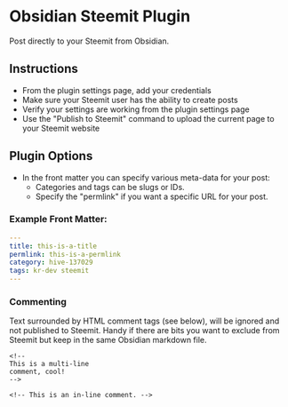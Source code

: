 # Obsidian Steemit Plugin

Post directly to your Steemit from Obsidian.

## Instructions

- From the plugin settings page, add your credentials
- Make sure your Steemit user has the ability to create posts
- Verify your settings are working from the plugin settings page
- Use the "Publish to Steemit" command to upload the current page to your Steemit website

## Plugin Options

- In the front matter you can specify various meta-data for your post:
  - Categories and tags can be slugs or IDs.
  - Specify the "permlink" if you want a specific URL for your post.

### Example Front Matter:

```yml
---
title: this-is-a-title
permlink: this-is-a-permlink
category: hive-137029
tags: kr-dev steemit
---
```

### Commenting

Text surrounded by HTML comment tags (see below), will be ignored and not published to Steemit. Handy if there are bits you want to exclude from Steemit but keep in the same Obsidian markdown file.

```plaintext
<!--
This is a multi-line
comment, cool!
-->
```

```plaintext
<!-- This is an in-line comment. -->
```
